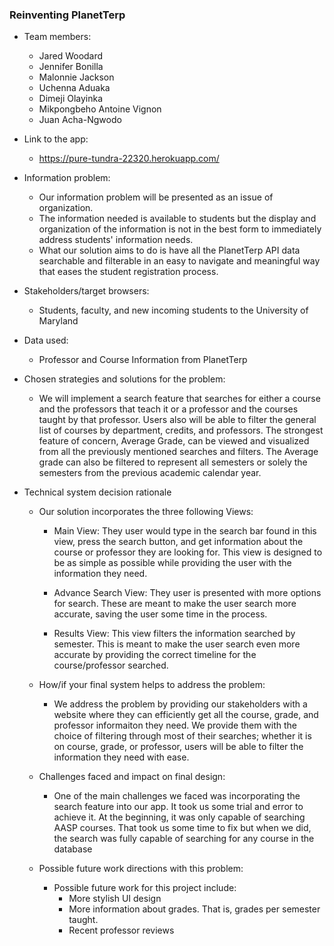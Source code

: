 ### Reinventing PlanetTerp

* Team members:
    - Jared Woodard
    - Jennifer Bonilla
    - Malonnie Jackson
    - Uchenna Aduaka
    - Dimeji Olayinka
    - Mikpongbeho Antoine Vignon
    - Juan Acha-Ngwodo

* Link to the app:
    - https://pure-tundra-22320.herokuapp.com/

* Information problem:
    - Our information problem will be presented as an issue of organization. 
    - The information needed is available to students but the display and organization of the information is not in the best form to immediately address students' information needs.
    - What our solution aims to do is have all the PlanetTerp API data searchable and filterable in an easy to navigate and meaningful way that eases the student registration process.

* Stakeholders/target browsers:
    - Students, faculty, and new incoming students to the University of Maryland

* Data used:
    - Professor and Course Information from PlanetTerp

* Chosen strategies and solutions for the problem:
    - We will implement a search feature that searches for either a course and the professors that teach it or a professor and the courses taught by that professor. Users also will be able to filter the general list of courses by department, credits, and professors. The strongest feature of concern, Average Grade, can be viewed and visualized from all the previously mentioned searches and filters. The Average grade can also be filtered to represent all semesters or solely the semesters from the previous academic calendar year.


* Technical system decision rationale 
    - Our solution incorporates the three following Views:

        - Main View: They user would type in the search bar found in this view, press the search button, and get information about the course or professor they are looking for. This view is designed to be as simple as possible while providing the user with the information they need.

        - Advance Search View: They user is presented with more options for search. These are meant to make the user search more accurate, saving the user some time in the process.

        - Results View: This view filters the information searched by semester. This is meant to make the user search even more accurate by providing the correct timeline for the course/professor searched.


    - How/if your final system helps to address the problem:
        - We address the problem by providing our stakeholders with a website where they can efficiently get all the course, grade, and professor informaiton they need. We provide them with the choice of filtering through most of their searches; whether it is on course, grade, or professor, users will be able to filter the information they need with ease.

    - Challenges faced and impact on final design: 
        - One of the main challenges we faced was incorporating the search feature into our app. It took us some trial and error to achieve it. At the beginning, it was only capable of searching AASP courses. That took us some time to fix but when we did, the search was fully capable of searching for any course in the database

    - Possible future work directions with this problem:
        - Possible future work for this project include:
            - More stylish UI design
            - More information about grades. That is, grades per semester taught.
            - Recent professor reviews
